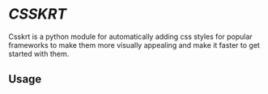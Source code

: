 # _CSSKRT_

Csskrt is a python module for automatically adding css styles for popular frameworks 
to make them more visually appealing and make it faster to get started with them.


## Usage